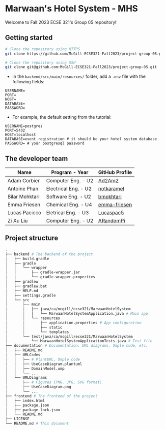 # Marwaan's Hotel System - MHS

Welcome to Fall 2023 ECSE 321's Group 05 repository!

## Getting started
```bash
# Clone the repository using HTTPS
git clone https://github.com/McGill-ECSE321-Fall2023/project-group-05.git

# Clone the repository using SSH
git clone git@github.com:McGill-ECSE321-Fall2023/project-group-05.git
```

- In the `backend/src/main/resources/` folder, add a `.env` file with the following fields:
```env
USERNAME=
PORT=
HOST=
DATABASE=
PASSWORD=
```
- For example, the default setting from the tutorial:
```env
USERNAME=postgres
PORT=5432
HOST=localhost
DATABASE=event_registration # it should be your hotel system database
PASSWORD= # your postgresql password
```

## The developer team
| Name | Program - Year | GitHub Profile |
| ---- | ------- | ----- |
| Adam Corbier | Computer Eng. - U2 | [Ad2Am2](https://github.com/Ad2Am2) |
| Antoine Phan | Electrical Eng. - U2 | [notkaramel](https://github.com/notkaramel) | 
| Bilar Mohktari | Software Eng. - U2 | [bmokhtari](https://github.com/bmokhtari) |
| Emma Friesen | Chemical Eng. - U4 | [emma-friesen](https://github.com/emma-friesen) |
| Lucas Pacicco | Eletrical Eng. - U3 | [Lucaspac5](https://github.com/Lucaspac5) |
| Zi Xu Liu | Computer Eng. - U2 | [ARandomPi](https://github.com/ARandomPi) |

## Project structure
```bash
.
├── backend # The backend of the project
│   ├── build.gradle
│   ├── gradle
│   │   └── wrapper
│   │       ├── gradle-wrapper.jar
│   │       └── gradle-wrapper.properties
│   ├── gradlew
│   ├── gradlew.bat
│   ├── HELP.md
│   ├── settings.gradle
│   └── src
│       ├── main
│       │   ├── java/ca/mcgill/ecse321/MarwaanHotelSystem
│       │   │   └── MarwaanHotelSystemApplication.java # Main app
│       │   └── resources
│       │       ├── application.properties # App configuration 
│       │       ├── static
│       │       └── templates
│       └── test/java/ca/mcgill/ecse321/MarwaanHotelSystem
│           └── MarwaanHotelSystemApplicationTests.java # Test file
├── documentation # Documentation: UML diagrams, Umple code, etc.
│   ├── README.md
│   ├── UMLCodes
│   │   ├── # PlantUML, Umple code
│   │   ├── UseCaseDiagram.plantuml
│   │   ├── DomainModel.ump
│   │   └── ...
│   └── UMLDiagrams
│       ├── # Figures (PNG, JPG, SVG format)
│       ├── UseCaseDiagram.png
│       └── ...
├── frontend # The frontend of the project
│   ├── index.html
│   ├── package.json
│   ├── package-lock.json
│   └── README.md
├── LICENSE
└── README.md # This document
```
